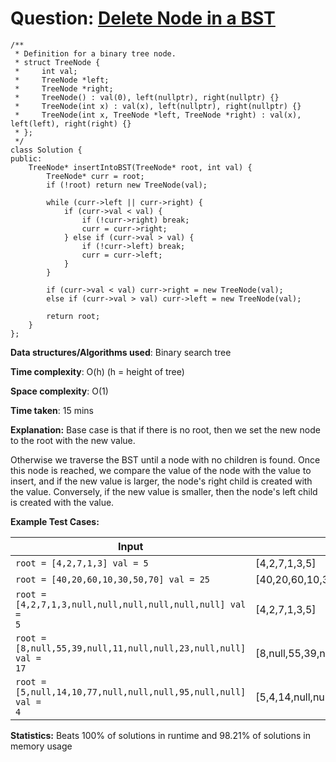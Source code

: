 <h1>Question: <a href="https://leetcode.com/problems/delete-node-in-a-bst/description">Delete Node in a BST</a></h1>

```
/**
 * Definition for a binary tree node.
 * struct TreeNode {
 *     int val;
 *     TreeNode *left;
 *     TreeNode *right;
 *     TreeNode() : val(0), left(nullptr), right(nullptr) {}
 *     TreeNode(int x) : val(x), left(nullptr), right(nullptr) {}
 *     TreeNode(int x, TreeNode *left, TreeNode *right) : val(x), left(left), right(right) {}
 * };
 */
class Solution {
public:
    TreeNode* insertIntoBST(TreeNode* root, int val) {
        TreeNode* curr = root;
        if (!root) return new TreeNode(val);

        while (curr->left || curr->right) {
            if (curr->val < val) {
                if (!curr->right) break;
                curr = curr->right;
            } else if (curr->val > val) {
                if (!curr->left) break;
                curr = curr->left;
            }
        }
        
        if (curr->val < val) curr->right = new TreeNode(val);
        else if (curr->val > val) curr->left = new TreeNode(val);
        
        return root;
    }
};
```

**Data structures/Algorithms used**: Binary search tree

**Time complexity**: O(h) (h = height of tree)

**Space complexity**: O(1)

**Time taken**: 15 mins

**Explanation:**
Base case is that if there is no root, then we set the new node to the root with the new value.

Otherwise we traverse the BST until a node with no children is found. Once this node is reached, we compare the value of the node with the value to insert, and if the new value is larger, the node's right child is created with the value. Conversely, if the new value is smaller, then the node's left child is created with the value.


**Example Test Cases:**


| Input  | Output |
| ------------- | ------------- |
| <code>root = [4,2,7,1,3] val = 5</code>  | [4,2,7,1,3,5] |
| <code>root = [40,20,60,10,30,50,70] val = 25</code>  | [40,20,60,10,30,50,70,null,null,25] |
| <code>root = [4,2,7,1,3,null,null,null,null,null,null] val = 5</code>  | [4,2,7,1,3,5] |
| <code>root = [8,null,55,39,null,11,null,null,23,null,null] val = 17</code>  | [8,null,55,39,null,11,null,null,23,17] |
| <code>root = [5,null,14,10,77,null,null,null,95,null,null] val = 4</code>  | [5,4,14,null,null,10,77,null,null,null,95] |



**Statistics:** Beats 100% of solutions in runtime and 98.21% of solutions in memory usage
